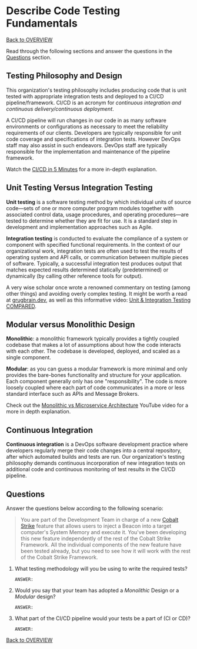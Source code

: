 # Describe Code Testing Fundamentals

[Back to OVERVIEW](../README.md)

Read through the following sections and answer the questions in the [Questions](#questions) section.

## Testing Philosophy and Design

This organization's testing philosophy includes producing code that is unit tested with appropriate integration tests and deployed to a CI/CD pipeline/framework. CI/CD is an acronym for *continuous integration and continuous delivery/continuous deployment*.

A CI/CD pipeline will run changes in our code in as many software environments or configurations as necessary to meet the reliability requirements of our clients. Developers are typically responsible for unit code coverage and specifications of integration tests. However DevOps staff may also assist in such endeavors. DevOps staff are typically responsible for the implementation and maintenance of the pipeline framework.

Watch the [CI/CD in 5 Minutes](https://www.youtube.com/watch?v=42UP1fxi2SY) for a more in-depth explanation.


## Unit Testing Versus Integration Testing

**Unit testing** is a software testing method by which individual units of source code—sets of one or more computer program modules together with associated control data, usage procedures, and operating procedures—are tested to determine whether they are fit for use.  It is a standard step in development and implementation approaches such as Agile.

**Integration testing** is conducted to evaluate the compliance of a system or component with specified functional requirements.  In the context of our organizational work, integration tests are often used to test the results of operating system and API calls, or communication between multiple pieces of software.  Typically, a successful integration test produces output that matches expected results determined statically (predetermined) or dynamically (by calling other reference tools for output).

A very wise scholar once wrote a renowned commentary on testing (among other things) and avoiding overly complex testing. It might be worth a read at [grugbrain.dev](https://grugbrain.dev/#grug-on-testing), as well as this informative video: [Unit & Integration Testing COMPARED](https://www.youtube.com/watch?v=pf6Zhm-PDfQ).


## Modular versus Monolithic Design

**Monolithic**: a monolithic framework typically provides a tightly coupled codebase that makes a lot of assumptions about how the code interacts with each other. The codebase is developed, deployed, and scaled as a single component.

**Modular**: as you can guess a modular framework is more minimal and only provides the bare-bones functionality and structure for your application. Each component generally only has one "responsibility". The code is more loosely coupled where each part of code communicates in a more or less standard interface such as APIs and Message Brokers.

Check out the [Monolithic vs Microservice Architecture](https://www.youtube.com/watch?v=NdeTGlZ__Do) YouTube video for a more in depth explanation.


## Continuous Integration

**Continuous integration** is a DevOps software development practice where developers regularly merge their code changes into a central repository, after which automated builds and tests are run.  Our organization's testing philosophy demands continuous incorporation of new integration tests on additional code and continuous monitoring of test results in the CI/CD pipeline.

## Questions

Answer the questions below according to the following scenario:
> You are part of the Development Team in charge of a new [Cobalt Strike](https://www.cobaltstrike.com/product/features) feature that allows users to inject a Beacon into a target computer's System Memory and execute it. You've been developing this new feature independently of the rest of the Cobalt Strike Framework. All the individual components of the new feature have been tested already, but you need to see how it will work with the rest of the Cobalt Strike Framework.

1. What testing methodology will you be using to write the required tests?
    ```
    ANSWER:
    ```

2. Would you say that your team has adopted a *Monolithic* Design or a *Modular* design?
    ```
    ANSWER: 
    ```

3. What part of the CI/CD pipeline would your tests be a part of (CI or CD)?
    ```
    ANSWER:
    ```

[Back to OVERVIEW](../README.md)